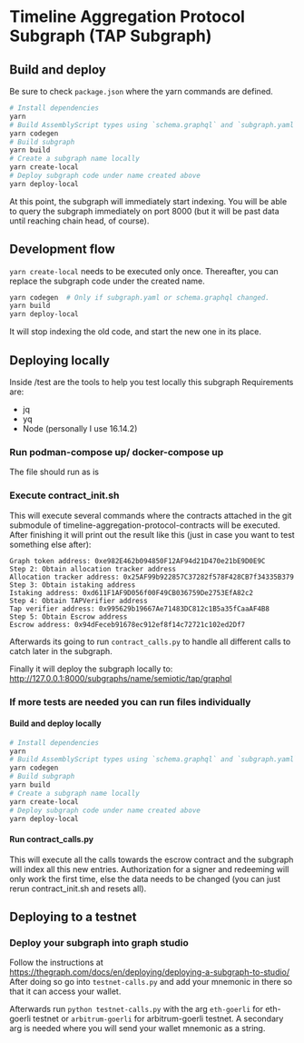 # Timeline Aggregation Protocol Subgraph (TAP Subgraph) 


## Build and deploy

Be sure to check `package.json` where the yarn commands are defined.

```sh
# Install dependencies
yarn
# Build AssemblyScript types using `schema.graphql` and `subgraph.yaml`.
yarn codegen
# Build subgraph
yarn build
# Create a subgraph name locally
yarn create-local
# Deploy subgraph code under name created above
yarn deploy-local
```

At this point, the subgraph will immediately start indexing. You will be able to query
the subgraph immediately on port 8000 (but it will be past data until reaching chain
head, of course).

## Development flow

`yarn create-local` needs to be executed only once. Thereafter, you can replace the
subgraph code under the created name.

```sh
yarn codegen  # Only if subgraph.yaml or schema.graphql changed.
yarn build
yarn deploy-local
```

It will stop indexing the old code, and start the new one in its place.

## Deploying locally

Inside /test are the tools to help you test locally this subgraph
Requirements are:
- jq
- yq
- Node (personally I use 16.14.2)

### Run podman-compose up/ docker-compose up
The file should run as is

### Execute contract_init.sh
This will execute several commands where the contracts attached in the git submodule of timeline-aggregation-protocol-contracts will be executed.
After finishing it will print out the result like this (just in case you want to test something else after):
```
Graph token address: 0xe982E462b094850F12AF94d21D470e21bE9D0E9C
Step 2: Obtain allocation tracker address
Allocation tracker address: 0x25AF99b922857C37282f578F428CB7f34335B379
Step 3: Obtain istaking address
Istaking address: 0xd611F1AF9D056f00F49CB036759De2753EfA82c2
Step 4: Obtain TAPVerifier address
Tap verifier address: 0x995629b19667Ae71483DC812c1B5a35fCaaAF4B8
Step 5: Obtain Escrow address
Escrow address: 0x94dFeceb91678ec912ef8f14c72721c102ed2Df7
```

Afterwards its going to run `contract_calls.py` to handle all different calls to catch later in the subgraph.

Finally it will deploy the subgraph locally to: http://127.0.0.1:8000/subgraphs/name/semiotic/tap/graphql

### If more tests are needed you can run files individually
#### Build and deploy locally

```sh
# Install dependencies
yarn
# Build AssemblyScript types using `schema.graphql` and `subgraph.yaml`.
yarn codegen
# Build subgraph
yarn build
# Create a subgraph name locally
yarn create-local
# Deploy subgraph code under name created above
yarn deploy-local
```

#### Run contract_calls.py
This will execute all the calls towards the escrow contract and the subgraph will index all this new entries.
Authorization for a signer and redeeming will only work the first time, else the data needs to be changed (you can just rerun contract_init.sh and resets all).


## Deploying to a testnet

### Deploy your subgraph into graph studio
Follow the instructions at https://thegraph.com/docs/en/deploying/deploying-a-subgraph-to-studio/
After doing so go into `testnet-calls.py` and add your mnemonic in there so that it can access your wallet.


Afterwards run `python testnet-calls.py` with the arg `eth-goerli` for eth-goerli testnet or `arbitrum-goerli` for arbitrum-goerli testnet. A secondary arg is needed where you will send your wallet mnemonic as a string.
